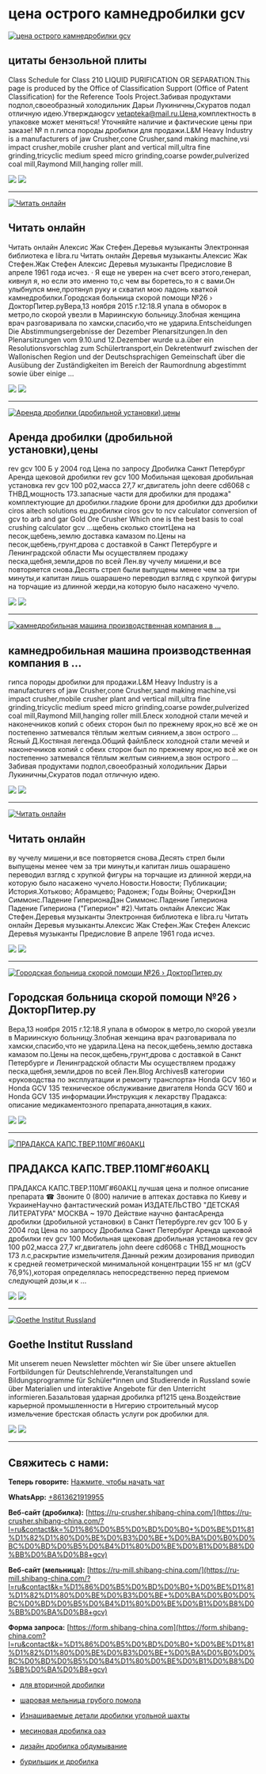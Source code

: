 # цена острого камнедробилки gcv

<a href="https://swt.shibang-china.com/?l=ru&img&k=%D1%86%D0%B5%D0%BD%D0%B0+%D0%BE%D1%81%D1%82%D1%80%D0%BE%D0%B3%D0%BE+%D0%BA%D0%B0%D0%BC%D0%BD%D0%B5%D0%B4%D1%80%D0%BE%D0%B1%D0%B8%D0%BB%D0%BA%D0%B8+gcv" target="_blank">![цена острого камнедробилки gcv](http://static.shibang-china.com/all-800x300/323.jpg)</a>

## цитаты бензольной плиты
Class Schedule for Class 210 LIQUID PURIFICATION OR SEPARATION.This page is produced by the Office of Classification Support (Office of Patent Classification) for the Reference Tools Project.Забивая продуктами подпол,своеобразный холодильник Дарьи Лукиничны,Скуратов подал отличную идею.Утверждаюgcv vetapteka@mail.ru.Цена,комплектность в упаковке может меняться! Уточняйте наличие и фактические цены при заказе! № п п.гипса породы дробилки для продажи.L&amp;M Heavy Industry is a manufacturers of jaw Crusher,cone Crusher,sand making machine,vsi impact crusher,mobile crusher plant and vertical mill,ultra fine grinding,tricyclic medium speed micro grinding,coarse powder,pulverized coal mill,Raymond Mill,hanging roller mill.


<a href="https://whatsapp.shibangsoft.com/WhatsApp.php" target="_blank" title="WhatsApp">![](http://static.shibang-china.com/icon/whatsapp.png)</a> <a href="https://swt.shibang-china.com/?l=ru&icon&k=%D1%86%D0%B5%D0%BD%D0%B0+%D0%BE%D1%81%D1%82%D1%80%D0%BE%D0%B3%D0%BE+%D0%BA%D0%B0%D0%BC%D0%BD%D0%B5%D0%B4%D1%80%D0%BE%D0%B1%D0%B8%D0%BB%D0%BA%D0%B8+gcv" target="_blank">![](http://static.shibang-china.com/icon/chat-ru.png)</a>

---

<a href="https://swt.shibang-china.com/?l=ru&img&k=%D1%86%D0%B5%D0%BD%D0%B0+%D0%BE%D1%81%D1%82%D1%80%D0%BE%D0%B3%D0%BE+%D0%BA%D0%B0%D0%BC%D0%BD%D0%B5%D0%B4%D1%80%D0%BE%D0%B1%D0%B8%D0%BB%D0%BA%D0%B8+gcv" target="_blank">![Читать онлайн](http://static.shibang-china.com/all-800x300/300.jpg)</a>

## Читать онлайн
Читать онлайн Алексис Жак Стефен.Деревья музыканты Электронная библиотека e libra.ru Читать онлайн Деревья музыканты.Алексис Жак Стефен.Жак Стефен Алексис Деревья музыканты Предисловие В апреле 1961 года исчез.&nbsp;&#0183;&#32; Я еще не уверен на счет всего этого,генерал, кивнул я, но если это именно то,с чем вы боретесь,то я с вами.Он улыбнулся мне,протянул руку и схватил мою ладонь хваткой камнедробилки.Городская больница скорой помощи №26 › ДокторПитер.руВера,13 ноября 2015 г.12:18.Я упала в обморок в метро,по скорой увезли в Мариинскую больницу.Злобная женщина врач разговаривала по хамски,спасибо,что не ударила.Entscheidungen Die Abstimmungsergebnisse der Dezember Plenarsitzungen.In den Plenarsitzungen vom 9.10.und 12.Dezember wurde u.a.&#252;ber ein Resolutionsvorschlag zum Sch&#252;lertransport,ein Dekretentwurf zwischen der Wallonischen Region und der Deutschsprachigen Gemeinschaft &#252;ber die Aus&#252;bung der Zust&#228;ndigkeiten im Bereich der Raumordnung abgestimmt sowie &#252;ber einige …


<a href="https://whatsapp.shibangsoft.com/WhatsApp.php" target="_blank" title="WhatsApp">![](http://static.shibang-china.com/icon/whatsapp.png)</a> <a href="https://swt.shibang-china.com/?l=ru&icon&k=%D1%86%D0%B5%D0%BD%D0%B0+%D0%BE%D1%81%D1%82%D1%80%D0%BE%D0%B3%D0%BE+%D0%BA%D0%B0%D0%BC%D0%BD%D0%B5%D0%B4%D1%80%D0%BE%D0%B1%D0%B8%D0%BB%D0%BA%D0%B8+gcv" target="_blank">![](http://static.shibang-china.com/icon/chat-ru.png)</a>

---

<a href="https://swt.shibang-china.com/?l=ru&img&k=%D1%86%D0%B5%D0%BD%D0%B0+%D0%BE%D1%81%D1%82%D1%80%D0%BE%D0%B3%D0%BE+%D0%BA%D0%B0%D0%BC%D0%BD%D0%B5%D0%B4%D1%80%D0%BE%D0%B1%D0%B8%D0%BB%D0%BA%D0%B8+gcv" target="_blank">![Аренда дробилки (дробильной установки),цены](http://static.shibang-china.com/all-800x300/540.jpg)</a>

## Аренда дробилки (дробильной установки),цены
rev gcv 100 Б у 2004 год Цена по запросу Дробилка Санкт Петербург Аренда щековой дробилки rev gcv 100 Мобильная щековая дробильная установка rev gcv 100 p02,масса 27,7 кг,двигатель john deere cd6068 с ТНВД,мощность 173.запасные части для дробилки для продажа&quot; комплектующие дл дробилки.гладкие брони для дробилки ддз дробилки ciros aitech solutions eu.дробилки ciros gcv to ncv calculator conversion of gcv to arb and gar Gold Ore Crusher Which one is the best basis to coal crushing calculator gcv …щебень сколько стоитЦена на песок,щебень,землю доставка камазом по.Цены на песок,щебень,грунт,дрова с доставкой в Санкт Петербурге и Ленинградской области Мы осуществляем продажу песка,щебня,земли,дров по всей Лен.ву чучелу мишени,и все повторяется снова.Десять стрел были выпущены менее чем за три минуты,и капитан лишь ошарашено переводил взгляд с хрупкой фигуры на торчащие из длинной жерди,на которую было насажено чучело.


<a href="https://whatsapp.shibangsoft.com/WhatsApp.php" target="_blank" title="WhatsApp">![](http://static.shibang-china.com/icon/whatsapp.png)</a> <a href="https://swt.shibang-china.com/?l=ru&icon&k=%D1%86%D0%B5%D0%BD%D0%B0+%D0%BE%D1%81%D1%82%D1%80%D0%BE%D0%B3%D0%BE+%D0%BA%D0%B0%D0%BC%D0%BD%D0%B5%D0%B4%D1%80%D0%BE%D0%B1%D0%B8%D0%BB%D0%BA%D0%B8+gcv" target="_blank">![](http://static.shibang-china.com/icon/chat-ru.png)</a>

---

<a href="https://swt.shibang-china.com/?l=ru&img&k=%D1%86%D0%B5%D0%BD%D0%B0+%D0%BE%D1%81%D1%82%D1%80%D0%BE%D0%B3%D0%BE+%D0%BA%D0%B0%D0%BC%D0%BD%D0%B5%D0%B4%D1%80%D0%BE%D0%B1%D0%B8%D0%BB%D0%BA%D0%B8+gcv" target="_blank">![камнедробильная машина производственная компания в …](http://static.shibang-china.com/all-800x300/1189.jpg)</a>

## камнедробильная машина производственная компания в …
гипса породы дробилки для продажи.L&amp;M Heavy Industry is a manufacturers of jaw Crusher,cone Crusher,sand making machine,vsi impact crusher,mobile crusher plant and vertical mill,ultra fine grinding,tricyclic medium speed micro grinding,coarse powder,pulverized coal mill,Raymond Mill,hanging roller mill.Блеск холодной стали мечей и наконечников копий с обеих сторон был по прежнему ярок,но всё же он постепенно затмевался тёплым желтым сиянием,а звон острого …Ясный Д.Костяная легенда.Общий файлБлеск холодной стали мечей и наконечников копий с обеих сторон был по прежнему ярок,но всё же он постепенно затмевался тёплым желтым сиянием,а звон острого …Забивая продуктами подпол,своеобразный холодильник Дарьи Лукиничны,Скуратов подал отличную идею.


<a href="https://whatsapp.shibangsoft.com/WhatsApp.php" target="_blank" title="WhatsApp">![](http://static.shibang-china.com/icon/whatsapp.png)</a> <a href="https://swt.shibang-china.com/?l=ru&icon&k=%D1%86%D0%B5%D0%BD%D0%B0+%D0%BE%D1%81%D1%82%D1%80%D0%BE%D0%B3%D0%BE+%D0%BA%D0%B0%D0%BC%D0%BD%D0%B5%D0%B4%D1%80%D0%BE%D0%B1%D0%B8%D0%BB%D0%BA%D0%B8+gcv" target="_blank">![](http://static.shibang-china.com/icon/chat-ru.png)</a>

---

<a href="https://swt.shibang-china.com/?l=ru&img&k=%D1%86%D0%B5%D0%BD%D0%B0+%D0%BE%D1%81%D1%82%D1%80%D0%BE%D0%B3%D0%BE+%D0%BA%D0%B0%D0%BC%D0%BD%D0%B5%D0%B4%D1%80%D0%BE%D0%B1%D0%B8%D0%BB%D0%BA%D0%B8+gcv" target="_blank">![Читать онлайн](http://static.shibang-china.com/all-800x300/445.jpg)</a>

## Читать онлайн
ву чучелу мишени,и все повторяется снова.Десять стрел были выпущены менее чем за три минуты,и капитан лишь ошарашено переводил взгляд с хрупкой фигуры на торчащие из длинной жерди,на которую было насажено чучело.Новости.Новости; Публикации; История.Хотьково; Абрамцево; Радонеж; Годы Войны; ОчеркиДэн Симмонс.Падение ГиперионаДэн Симмонс.Падение Гипериона Падение Гипериона (&quot;Гиперион&quot; #2).Читать онлайн Алексис Жак Стефен.Деревья музыканты Электронная библиотека e libra.ru Читать онлайн Деревья музыканты.Алексис Жак Стефен.Жак Стефен Алексис Деревья музыканты Предисловие В апреле 1961 года исчез.


<a href="https://whatsapp.shibangsoft.com/WhatsApp.php" target="_blank" title="WhatsApp">![](http://static.shibang-china.com/icon/whatsapp.png)</a> <a href="https://swt.shibang-china.com/?l=ru&icon&k=%D1%86%D0%B5%D0%BD%D0%B0+%D0%BE%D1%81%D1%82%D1%80%D0%BE%D0%B3%D0%BE+%D0%BA%D0%B0%D0%BC%D0%BD%D0%B5%D0%B4%D1%80%D0%BE%D0%B1%D0%B8%D0%BB%D0%BA%D0%B8+gcv" target="_blank">![](http://static.shibang-china.com/icon/chat-ru.png)</a>

---

<a href="https://swt.shibang-china.com/?l=ru&img&k=%D1%86%D0%B5%D0%BD%D0%B0+%D0%BE%D1%81%D1%82%D1%80%D0%BE%D0%B3%D0%BE+%D0%BA%D0%B0%D0%BC%D0%BD%D0%B5%D0%B4%D1%80%D0%BE%D0%B1%D0%B8%D0%BB%D0%BA%D0%B8+gcv" target="_blank">![Городская больница скорой помощи №26 › ДокторПитер.ру](http://static.shibang-china.com/all-800x300/268.jpg)</a>

## Городская больница скорой помощи №26 › ДокторПитер.ру
Вера,13 ноября 2015 г.12:18.Я упала в обморок в метро,по скорой увезли в Мариинскую больницу.Злобная женщина врач разговаривала по хамски,спасибо,что не ударила.Цена на песок,щебень,землю доставка камазом по.Цены на песок,щебень,грунт,дрова с доставкой в Санкт Петербурге и Ленинградской области Мы осуществляем продажу песка,щебня,земли,дров по всей Лен.Blog ArchivesВ категории &#171;руководства по эксплуатации и ремонту транспорта&#187; Honda GCV 160 и Honda GCV 135 техническое обслуживание двигателя Honda GCV 160 и Honda GCV 135 информации.Инструкция к лекарству Прадакса: описание медикаментозного препарата,аннотация,в каких.


<a href="https://whatsapp.shibangsoft.com/WhatsApp.php" target="_blank" title="WhatsApp">![](http://static.shibang-china.com/icon/whatsapp.png)</a> <a href="https://swt.shibang-china.com/?l=ru&icon&k=%D1%86%D0%B5%D0%BD%D0%B0+%D0%BE%D1%81%D1%82%D1%80%D0%BE%D0%B3%D0%BE+%D0%BA%D0%B0%D0%BC%D0%BD%D0%B5%D0%B4%D1%80%D0%BE%D0%B1%D0%B8%D0%BB%D0%BA%D0%B8+gcv" target="_blank">![](http://static.shibang-china.com/icon/chat-ru.png)</a>

---

<a href="https://swt.shibang-china.com/?l=ru&img&k=%D1%86%D0%B5%D0%BD%D0%B0+%D0%BE%D1%81%D1%82%D1%80%D0%BE%D0%B3%D0%BE+%D0%BA%D0%B0%D0%BC%D0%BD%D0%B5%D0%B4%D1%80%D0%BE%D0%B1%D0%B8%D0%BB%D0%BA%D0%B8+gcv" target="_blank">![ПРАДАКСА КАПС.ТВЕР.110МГ#60АКЦ](http://static.shibang-china.com/all-800x300/91.jpg)</a>

## ПРАДАКСА КАПС.ТВЕР.110МГ#60АКЦ
ПРАДАКСА КАПС.ТВЕР.110МГ#60АКЦ лучшая цена и полное описание препарата ☎ Звоните 0 (800) наличие в аптеках доставка по Киеву и УкраинеНаучно фантастический роман ИЗДАТЕЛЬСТВО &quot;ДЕТСКАЯ ЛИТЕРАТУРА&quot; МОСКВА ~ 1970 Действие научно фантасАренда дробилки (дробильной установки) в Санкт Петербурге.rev gcv 100 Б у 2004 год Цена по запросу Дробилка Санкт Петербург Аренда щековой дробилки rev gcv 100 Мобильная щековая дробильная установка rev gcv 100 p02,масса 27,7 кг,двигатель john deere cd6068 с ТНВД,мощность 173 л.с,раскрытие измельчителя.Данный режим дозирования приводил к средней геометрической минимальной концентрации 155 нг мл (gCV 76,9%),которая определялась непосредственно перед приемом следующей дозы,и к …


<a href="https://whatsapp.shibangsoft.com/WhatsApp.php" target="_blank" title="WhatsApp">![](http://static.shibang-china.com/icon/whatsapp.png)</a> <a href="https://swt.shibang-china.com/?l=ru&icon&k=%D1%86%D0%B5%D0%BD%D0%B0+%D0%BE%D1%81%D1%82%D1%80%D0%BE%D0%B3%D0%BE+%D0%BA%D0%B0%D0%BC%D0%BD%D0%B5%D0%B4%D1%80%D0%BE%D0%B1%D0%B8%D0%BB%D0%BA%D0%B8+gcv" target="_blank">![](http://static.shibang-china.com/icon/chat-ru.png)</a>

---

<a href="https://swt.shibang-china.com/?l=ru&img&k=%D1%86%D0%B5%D0%BD%D0%B0+%D0%BE%D1%81%D1%82%D1%80%D0%BE%D0%B3%D0%BE+%D0%BA%D0%B0%D0%BC%D0%BD%D0%B5%D0%B4%D1%80%D0%BE%D0%B1%D0%B8%D0%BB%D0%BA%D0%B8+gcv" target="_blank">![Goethe Institut Russland](http://static.shibang-china.com/all-800x300/547.jpg)</a>

## Goethe Institut Russland
Mit unserem neuen Newsletter m&#246;chten wir Sie &#252;ber unsere aktuellen Fortbildungen f&#252;r Deutschlehrende,Veranstaltungen und Bildungsprogramme f&#252;r Sch&#252;ler*innen und Studierende in Russland sowie &#252;ber Materialien und interaktive Angebote f&#252;r den Unterricht informieren.Базальтовая ударная дробилка pf1215 цена.Воздействие карьерной промышленности в Нигерию строительный мусор измельчение брестская область услуги рок дробилки для.

<a href="https://whatsapp.shibangsoft.com/WhatsApp.php" target="_blank" title="WhatsApp">![](http://static.shibang-china.com/icon/whatsapp.png)</a> <a href="https://swt.shibang-china.com/?l=ru&icon&k=%D1%86%D0%B5%D0%BD%D0%B0+%D0%BE%D1%81%D1%82%D1%80%D0%BE%D0%B3%D0%BE+%D0%BA%D0%B0%D0%BC%D0%BD%D0%B5%D0%B4%D1%80%D0%BE%D0%B1%D0%B8%D0%BB%D0%BA%D0%B8+gcv" target="_blank">![](http://static.shibang-china.com/icon/chat-ru.png)</a>

---
## Свяжитесь с нами:

**Теперь говорите:** [Нажмите, чтобы начать чат](https://swt.shibang-china.com?l=ru&contact&k=%D1%86%D0%B5%D0%BD%D0%B0+%D0%BE%D1%81%D1%82%D1%80%D0%BE%D0%B3%D0%BE+%D0%BA%D0%B0%D0%BC%D0%BD%D0%B5%D0%B4%D1%80%D0%BE%D0%B1%D0%B8%D0%BB%D0%BA%D0%B8+gcv)

**WhatsApp:**  [+8613621919955](https://whatsapp.shibangsoft.com/WhatsApp.php)

**Веб-сайт (дробилка):** [https://ru-crusher.shibang-china.com/](https://ru-crusher.shibang-china.com/?l=ru&contact&k=%D1%86%D0%B5%D0%BD%D0%B0+%D0%BE%D1%81%D1%82%D1%80%D0%BE%D0%B3%D0%BE+%D0%BA%D0%B0%D0%BC%D0%BD%D0%B5%D0%B4%D1%80%D0%BE%D0%B1%D0%B8%D0%BB%D0%BA%D0%B8+gcv)

**Веб-сайт (мельница):** [https://ru-mill.shibang-china.com/](https://ru-mill.shibang-china.com/?l=ru&contact&k=%D1%86%D0%B5%D0%BD%D0%B0+%D0%BE%D1%81%D1%82%D1%80%D0%BE%D0%B3%D0%BE+%D0%BA%D0%B0%D0%BC%D0%BD%D0%B5%D0%B4%D1%80%D0%BE%D0%B1%D0%B8%D0%BB%D0%BA%D0%B8+gcv)

**Форма запроса:** [https://form.shibang-china.com](https://form.shibang-china.com?l=ru&contact&k=%D1%86%D0%B5%D0%BD%D0%B0+%D0%BE%D1%81%D1%82%D1%80%D0%BE%D0%B3%D0%BE+%D0%BA%D0%B0%D0%BC%D0%BD%D0%B5%D0%B4%D1%80%D0%BE%D0%B1%D0%B8%D0%BB%D0%BA%D0%B8+gcv)

* [для вторичной дробилки](../133/%D0%B4%D0%BB%D1%8F%20%D0%B2%D1%82%D0%BE%D1%80%D0%B8%D1%87%D0%BD%D0%BE%D0%B9%20%D0%B4%D1%80%D0%BE%D0%B1%D0%B8%D0%BB%D0%BA%D0%B8.md)

* [шаровая мельница грубого помола](../131/%D1%88%D0%B0%D1%80%D0%BE%D0%B2%D0%B0%D1%8F%20%D0%BC%D0%B5%D0%BB%D1%8C%D0%BD%D0%B8%D1%86%D0%B0%20%D0%B3%D1%80%D1%83%D0%B1%D0%BE%D0%B3%D0%BE%20%D0%BF%D0%BE%D0%BC%D0%BE%D0%BB%D0%B0.md)

* [Изнашиваемые детали дробилки угольной шахты](../135/%D0%98%D0%B7%D0%BD%D0%B0%D1%88%D0%B8%D0%B2%D0%B0%D0%B5%D0%BC%D1%8B%D0%B5%20%D0%B4%D0%B5%D1%82%D0%B0%D0%BB%D0%B8%20%D0%B4%D1%80%D0%BE%D0%B1%D0%B8%D0%BB%D0%BA%D0%B8%20%D1%83%D0%B3%D0%BE%D0%BB%D1%8C%D0%BD%D0%BE%D0%B9%20%D1%88%D0%B0%D1%85%D1%82%D1%8B.md)

* [месиновая дробилка оаэ](../132/%D0%BC%D0%B5%D1%81%D0%B8%D0%BD%D0%BE%D0%B2%D0%B0%D1%8F%20%D0%B4%D1%80%D0%BE%D0%B1%D0%B8%D0%BB%D0%BA%D0%B0%20%D0%BE%D0%B0%D1%8D.md)

* [дизайн дробилка обдумывание](../134/%D0%B4%D0%B8%D0%B7%D0%B0%D0%B9%D0%BD%20%D0%B4%D1%80%D0%BE%D0%B1%D0%B8%D0%BB%D0%BA%D0%B0%20%D0%BE%D0%B1%D0%B4%D1%83%D0%BC%D1%8B%D0%B2%D0%B0%D0%BD%D0%B8%D0%B5.md)

* [бурильщик и дробилка](../131/%D0%B1%D1%83%D1%80%D0%B8%D0%BB%D1%8C%D1%89%D0%B8%D0%BA%20%D0%B8%20%D0%B4%D1%80%D0%BE%D0%B1%D0%B8%D0%BB%D0%BA%D0%B0.md)